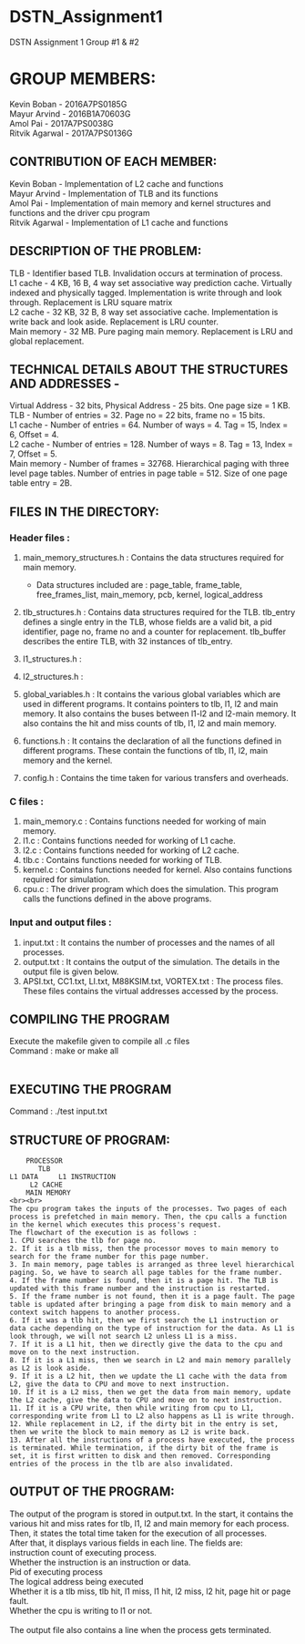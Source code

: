 # DSTN_Assignment1
DSTN Assignment 1 Group #1 &amp; #2

# GROUP MEMBERS:<br>
Kevin Boban - 2016A7PS0185G<br>
Mayur Arvind - 2016B1A70603G<br>
Amol Pai - 2017A7PS0038G<br>
Ritvik Agarwal - 2017A7PS0136G<br>

## CONTRIBUTION OF EACH MEMBER:<br>
Kevin Boban - Implementation of L2 cache and functions<br>
Mayur Arvind - Implementation of TLB and its functions<br>
Amol Pai - Implementation of main memory and kernel structures and functions and the driver cpu program<br>
Ritvik Agarwal - Implementation of L1 cache and functions<br>

## DESCRIPTION OF THE PROBLEM:<br>
TLB - Identifier based TLB. Invalidation occurs at termination of process.<br>
L1 cache - 4 KB, 16 B, 4 way set associative way prediction cache. Virtually indexed and physically tagged. Implementation is write through and look through. Replacement is LRU square matrix<br>
L2 cache - 32 KB, 32 B, 8 way set associative cache. Implementation is write back and look aside. Replacement is LRU counter.<br>
Main memory - 32 MB. Pure paging main memory. Replacement is LRU and global replacement.<br>

## TECHNICAL DETAILS ABOUT THE STRUCTURES AND ADDRESSES -
Virtual Address - 32 bits, Physical Address - 25 bits. One page size = 1 KB. 
TLB - Number of entries = 32. Page no = 22 bits, frame no = 15 bits.<br>
L1 cache - Number of entries = 64. Number of ways = 4. Tag = 15, Index = 6, Offset = 4.<br>
L2 cache - Number of entries = 128. Number of ways = 8. Tag = 13, Index = 7, Offset = 5.<br>
Main memory - Number of frames = 32768. Hierarchical paging with three level page tables. Number of entries in page table = 512. Size of one page table entry = 2B.<br>

## FILES IN THE DIRECTORY:<br>

### Header files : <br>

1. main_memory_structures.h : Contains the data structures required for main memory. <br>
   - Data structures included are : page_table, frame_table, free_frames_list, main_memory, pcb, kernel, logical_address <br>

2. tlb_structures.h : Contains data structures required for the TLB. tlb_entry defines a single entry in the TLB, whose fields are a valid bit, a pid identifier, page no, frame no and a counter for replacement. tlb_buffer describes the entire TLB, with 32 instances of tlb_entry.

3. l1_structures.h :

4. l2_structures.h :

5. global_variables.h : It contains the various global variables which are used in different programs. It contains pointers to tlb, l1, l2 and main memory. It also contains the buses between l1-l2 and l2-main memory. It also contains the hit and miss counts of tlb, l1, l2 and main memory.

6. functions.h : It contains the declaration of all the functions defined in different programs. These contain the functions of tlb, l1, l2, main memory and the kernel.

7. config.h : Contains the time taken for various transfers and overheads.

### C files : <br>

1. main_memory.c : Contains functions needed for working of main memory.<br>
2. l1.c : Contains functions needed for working of L1 cache.<br>
3. l2.c : Contains functions needed for working of L2 cache.<br>
4. tlb.c : Contains functions needed for working of TLB.<br>
5. kernel.c : Contains functions needed for kernel. Also contains functions required for simulation.<br>
6. cpu.c : The driver program which does the simulation. This program calls the functions defined in the above programs. <br>

### Input and output files :

1. input.txt : It contains the number of processes and the names of all processes.<br>
2. output.txt : It contains the output of the simulation. The details in the output file is given below.<br>
3. APSI.txt, CC1.txt, LI.txt, M88KSIM.txt, VORTEX.txt : The process files. These files contains the virtual addresses accessed by the process.<br>


## COMPILING THE PROGRAM<br>
Execute the makefile given to compile all .c files<br>
Command : make or make all<br><br>

## EXECUTING THE PROGRAM<br>
Command : ./test input.txt<br>

## STRUCTURE OF PROGRAM:<br>
		PROCESSOR
		   TLB
	L1 DATA		L1 INSTRUCTION
		 L2 CACHE
		MAIN MEMORY
	<br><br>
	The cpu program takes the inputs of the processes. Two pages of each process is prefetched in main memory. Then, the cpu calls a function in the kernel which executes this process's request.
	The flowchart of the execution is as follows :
	1. CPU searches the tlb for page no.
	2. If it is a tlb miss, then the processor moves to main memory to search for the frame number for this page number.
	3. In main memory, page tables is arranged as three level hierarchical paging. So, we have to search all page tables for the frame number. 
	4. If the frame number is found, then it is a page hit. The TLB is updated with this frame number and the instruction is restarted.
	5. If the frame number is not found, then it is a page fault. The page table is updated after bringing a page from disk to main memory and a context switch happens to another process.
	6. If it was a tlb hit, then we first search the L1 instruction or data cache depending on the type of instruction for the data. As L1 is look through, we will not search L2 unless L1 is a miss.
	7. If it is a L1 hit, then we directly give the data to the cpu and move on to the next instruction.
	8. If it is a L1 miss, then we search in L2 and main memory parallely as L2 is look aside. 
	9. If it is a L2 hit, then we update the L1 cache with the data from L2, give the data to CPU and move to next instruction.
	10. If it is a L2 miss, then we get the data from main memory, update the L2 cache, give the data to CPU and move on to next instruction.
	11. If it is a CPU write, then while writing from cpu to L1, corresponding write from L1 to L2 also happens as L1 is write through.
	12. While replacement in L2, if the dirty bit in the entry is set, then we write the block to main memory as L2 is write back.
	13. After all the instructions of a process have executed, the process is terminated. While termination, if the dirty bit of the frame is set, it is first written to disk and then removed. Corresponding entries of the process in the tlb are also invalidated.

## OUTPUT OF THE PROGRAM:<br>
The output of the program is stored in output.txt. In the start, it contains the various hit and miss rates for tlb, l1, l2 and main memory for each process. Then, it states the total time taken for the execution of all processes.
<br>
After that, it displays various fields in each line. The fields are:<br>
instruction count of executing process.<br>
Whether the instruction is an instruction or data.<br>
Pid of executing process<br>
The logical address being executed<br>
Whether it is a tlb miss, tlb hit, l1 miss, l1 hit, l2 miss, l2 hit, page hit or page fault.<br>
Whether the cpu is writing to l1 or not.<br>
<br>
The output file also contains a line when the process gets terminated.
